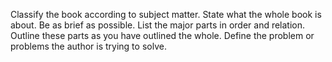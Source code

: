 Classify the book according to subject matter.
State what the whole book is about. Be as brief as possible.
List the major parts in order and relation. Outline these parts as you have outlined the whole.
Define the problem or problems the author is trying to solve.